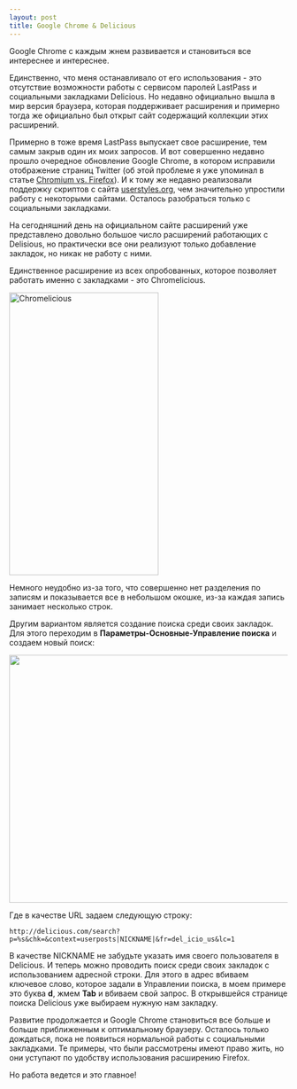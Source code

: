 ```yaml
--- 
layout: post
title: Google Chrome & Delicious
---
```

Google Chrome с каждым жнем развивается и становиться все интереснее и интереснее.

Единственно, что меня останавливало от его использования - это отсутствие возможности работы с сервисом паролей LastPass и социальными закладками Delicious. Но недавно официально вышла в мир версия браузера, которая поддерживает расширения и примерно тогда же официально был открыт сайт содержащий коллекции этих расширений.

Примерно в тоже время LastPass выпускает свое расширение, тем самым закрыв один их моих
запросов. И вот совершенно недавно прошло очередное обновление Google Chrome, в котором
исправили отображение страниц Twitter (об этой проблеме я уже упоминал в статье <a
href="/2009/12/26/chromium-vs-firefox/">Chromium vs. Firefox</a>). И к тому же недавно
реализовали поддержку скриптов с сайта <a href="http://userstyles.org/" rel="nofollow">userstyles.org</a>, чем значительно упростили работу с некоторыми сайтами. Осталось разобраться только с социальными закладками.

На сегодняшний день на официальном сайте расширений уже представлено довольно большое число расширений работающих с Delisious, но практически все они реализуют только добавление закладок, но никак не работу с ними.

Единственное расширение из всех опробованных, которое позволяет работать именно с закладками - это Chromelicious.

<img class="aligncenter size-full wp-image-898" title="Chromelicious" src="http://static.juev.ru/2010/02/delicious.png" alt="Chromelicious" width="270" height="510" />

Немного неудобно из-за того, что совершенно нет разделения по записям и показывается все в небольшом окошке, из-за каждая запись занимает несколько строк.

Другим вариантом является создание поиска среди своих закладок. Для этого переходим в <strong>Параметры-Основные-Управление поиска</strong> и создаем новый поиск:

<img class="aligncenter size-full wp-image-899" title="poisk" src="http://static.juev.ru/2010/02/poisk.png" alt="" width="581" height="447" />

Где в качестве URL задаем следующую строку:

    http://delicious.com/search?p=%s&chk=&context=userposts|NICKNAME|&fr=del_icio_us&lc=1

В качестве NICKNAME не забудьте указать имя своего пользователя в Delicious. И теперь можно проводить поиск среди своих закладок с использованием адресной строки. Для этого в адрес вбиваем ключевое слово, которое задали в Управлении поиска, в моем примере это буква <strong>d</strong>, жмем <strong>Tab</strong> и вбиваем свой запрос. В открывшейся странице поиска Delicious уже выбираем нужную нам закладку.

Развитие продолжается и Google Chrome становиться все больше и больше приближенным к оптимальному браузеру. Осталось только дождаться, пока не появиться нормальной работы с социальными закладками. Те примеры, что были рассмотрены имеют право жить, но они уступают по удобству использования расширению Firefox.

Но работа ведется и это главное!
